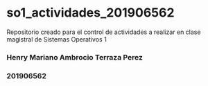 # so1_actividades_201906562


Repositorio creado para el control de actividades a realizar en clase magistral de Sistemas Operativos 1

### Henry Mariano Ambrocio Terraza Perez
### 201906562

